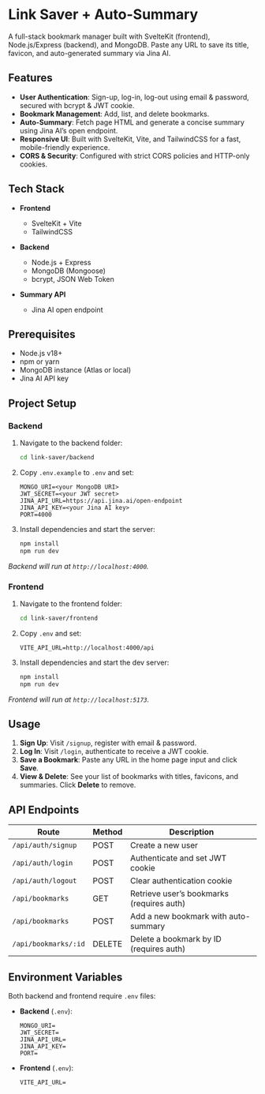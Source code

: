 # Link Saver + Auto-Summary

A full-stack bookmark manager built with SvelteKit (frontend), Node.js/Express (backend), and MongoDB. Paste any URL to save its title, favicon, and auto-generated summary via Jina AI.

## Features

* **User Authentication**: Sign-up, log-in, log-out using email & password, secured with bcrypt & JWT cookie.
* **Bookmark Management**: Add, list, and delete bookmarks.
* **Auto-Summary**: Fetch page HTML and generate a concise summary using Jina AI’s open endpoint.
* **Responsive UI**: Built with SvelteKit, Vite, and TailwindCSS for a fast, mobile-friendly experience.
* **CORS & Security**: Configured with strict CORS policies and HTTP-only cookies.

## Tech Stack

* **Frontend**

  * SvelteKit + Vite
  * TailwindCSS
* **Backend**

  * Node.js + Express
  * MongoDB (Mongoose)
  * bcrypt, JSON Web Token
* **Summary API**

  * Jina AI open endpoint

## Prerequisites

* Node.js v18+
* npm or yarn
* MongoDB instance (Atlas or local)
* Jina AI API key

## Project Setup

### Backend

1. Navigate to the backend folder:

   ```bash
   cd link-saver/backend
   ```
2. Copy `.env.example` to `.env` and set:

   ```env
   MONGO_URI=<your MongoDB URI>
   JWT_SECRET=<your JWT secret>
   JINA_API_URL=https://api.jina.ai/open-endpoint
   JINA_API_KEY=<your Jina AI key>
   PORT=4000
   ```
3. Install dependencies and start the server:

   ```bash
   npm install
   npm run dev
   ```

*Backend will run at `http://localhost:4000`.*

### Frontend

1. Navigate to the frontend folder:

   ```bash
   cd link-saver/frontend
   ```
2. Copy `.env` and set:

   ```env
   VITE_API_URL=http://localhost:4000/api
   ```
3. Install dependencies and start the dev server:

   ```bash
   npm install
   npm run dev
   ```

*Frontend will run at `http://localhost:5173`.*

## Usage

1. **Sign Up**: Visit `/signup`, register with email & password.
2. **Log In**: Visit `/login`, authenticate to receive a JWT cookie.
3. **Save a Bookmark**: Paste any URL in the home page input and click **Save**.
4. **View & Delete**: See your list of bookmarks with titles, favicons, and summaries. Click **Delete** to remove.

## API Endpoints

| Route                | Method | Description                               |
| -------------------- | ------ | ----------------------------------------- |
| `/api/auth/signup`   | POST   | Create a new user                         |
| `/api/auth/login`    | POST   | Authenticate and set JWT cookie           |
| `/api/auth/logout`   | POST   | Clear authentication cookie               |
| `/api/bookmarks`     | GET    | Retrieve user’s bookmarks (requires auth) |
| `/api/bookmarks`     | POST   | Add a new bookmark with auto-summary      |
| `/api/bookmarks/:id` | DELETE | Delete a bookmark by ID (requires auth)   |

## Environment Variables

Both backend and frontend require `.env` files:

* **Backend** (`.env`):

  ```env
  MONGO_URI=
  JWT_SECRET=
  JINA_API_URL=
  JINA_API_KEY=
  PORT=
  ```

* **Frontend** (`.env`):

  ```env
  VITE_API_URL=
  ```

